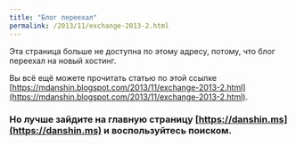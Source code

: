 ```yaml
---
title: "Блог переехал"
permalink: /2013/11/exchange-2013-2.html
---
```

Эта страница больше не доступна по этому адресу, потому, что блог переехал на новый хостинг.

Вы всё ещё можете прочитать статью по этой ссылке [https://mdanshin.blogspot.com/2013/11/exchange-2013-2.html](https://mdanshin.blogspot.com/2013/11/exchange-2013-2.html).

### Но лучше зайдите на главную страницу [https://danshin.ms](https://danshin.ms) и воспользуйтесь поиском.